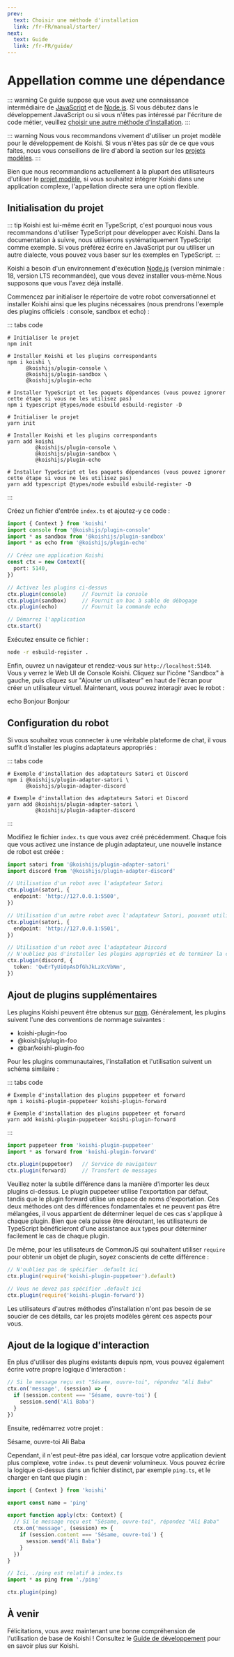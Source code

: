 ```yaml
---
prev:
  text: Choisir une méthode d'installation
  link: /fr-FR/manual/starter/
next:
  text: Guide
  link: /fr-FR/guide/
---
```


# Appellation comme une dépendance

::: warning
Ce guide suppose que vous avez une connaissance intermédiaire de [JavaScript](https://developer.mozilla.org/zh-CN/docs/Web/JavaScript) et de [Node.js](https://nodejs.org/). Si vous débutez dans le développement JavaScript ou si vous n'êtes pas intéressé par l'écriture de code métier, veuillez [choisir une autre méthode d'installation](./index.md).
:::

::: warning
Nous vous recommandons vivement d'utiliser un projet modèle pour le développement de Koishi. Si vous n'êtes pas sûr de ce que vous faites, nous vous conseillons de lire d'abord la section sur les [projets modèles](./boilerplate.md).
:::

Bien que nous recommandions actuellement à la plupart des utilisateurs d'utiliser le [projet modèle](./boilerplate.md), si vous souhaitez intégrer Koishi dans une application complexe, l'appellation directe sera une option flexible.

## Initialisation du projet

::: tip
Koishi est lui-même écrit en TypeScript, c'est pourquoi nous vous recommandons d'utiliser TypeScript pour développer avec Koishi. Dans la documentation à suivre, nous utiliserons systématiquement TypeScript comme exemple. Si vous préférez écrire en JavaScript pur ou utiliser un autre dialecte, vous pouvez vous baser sur les exemples en TypeScript.
:::

Koishi a besoin d'un environnement d'exécution [Node.js](https://nodejs.org/) (version minimale : 18, version LTS recommandée), que vous devez installer vous-même.Nous supposons que vous l'avez déjà installé.

Commencez par initialiser le répertoire de votre robot conversationnel et installer Koishi ainsi que les plugins nécessaires (nous prendrons l'exemple des plugins officiels : console, sandbox et echo) :

::: tabs code
```npm
# Initialiser le projet
npm init

# Installer Koishi et les plugins correspondants
npm i koishi \
      @koishijs/plugin-console \
      @koishijs/plugin-sandbox \
      @koishijs/plugin-echo

# Installer TypeScript et les paquets dépendances (vous pouvez ignorer cette étape si vous ne les utilisez pas)
npm i typescript @types/node esbuild esbuild-register -D

```
```yarn
# Initialiser le projet
yarn init

# Installer Koishi et les plugins correspondants
yarn add koishi
         @koishijs/plugin-console \
         @koishijs/plugin-sandbox \
         @koishijs/plugin-echo

# Installer TypeScript et les paquets dépendances (vous pouvez ignorer cette étape si vous ne les utilisez pas)
yarn add typescript @types/node esbuild esbuild-register -D

```
:::

Créez un fichier d'entrée `index.ts` et ajoutez-y ce code :

```ts title=index.ts no-extra-header
import { Context } from 'koishi'
import console from '@koishijs/plugin-console'
import * as sandbox from '@koishijs/plugin-sandbox'
import * as echo from '@koishijs/plugin-echo'

// Créez une application Koishi
const ctx = new Context({
  port: 5140,
})

// Activez les plugins ci-dessus
ctx.plugin(console)     // Fournit la console
ctx.plugin(sandbox)     // Fournit un bac à sable de débogage
ctx.plugin(echo)        // Fournit la commande echo

// Démarrez l'application
ctx.start()

```

Exécutez ensuite ce fichier :

```sh
node -r esbuild-register .
```

Enfin, ouvrez un navigateur et rendez-vous sur `http://localhost:5140`. Vous y verrez le Web UI de Console Koishi. Cliquez sur l'icône "Sandbox" à gauche, puis cliquez sur "Ajouter un utilisateur" en haut de l'écran pour créer un utilisateur virtuel. Maintenant, vous pouvez interagir avec le robot :

<chat-panel>
<chat-message nickname="Alice">echo Bonjour</chat-message>
<chat-message nickname="Koishi">Bonjour</chat-message>
</chat-panel>

## Configuration du robot

Si vous souhaitez vous connecter à une véritable plateforme de chat, il vous suffit d'installer les plugins adaptateurs appropriés :

::: tabs code
```npm
# Exemple d'installation des adaptateurs Satori et Discord
npm i @koishijs/plugin-adapter-satori \
      @koishijs/plugin-adapter-discord
```
```yarn
# Exemple d'installation des adaptateurs Satori et Discord
yarn add @koishijs/plugin-adapter-satori \
         @koishijs/plugin-adapter-discord
```
:::

Modifiez le fichier `index.ts` que vous avez créé précédemment. Chaque fois que vous activez une instance de plugin adaptateur, une nouvelle instance de robot est créée :

```ts title=index.ts
import satori from '@koishijs/plugin-adapter-satori'
import discord from '@koishijs/plugin-adapter-discord'

// Utilisation d'un robot avec l'adaptateur Satori
ctx.plugin(satori, {
  endpoint: 'http://127.0.0.1:5500',
})

// Utilisation d'un autre robot avec l'adaptateur Satori, pouvant utiliser un mode de communication différent
ctx.plugin(satori, {
  endpoint: 'http://127.0.0.1:5501',
})

// Utilisation d'un robot avec l'adaptateur Discord
// N'oubliez pas d'installer les plugins appropriés et de terminer la configuration avant utilisation
ctx.plugin(discord, {
  token: 'QwErTyUiOpAsDfGhJkLzXcVbNm',
})
```

## Ajout de plugins supplémentaires

Les plugins Koishi peuvent être obtenus sur [npm](https://www.npmjs.com). Généralement, les plugins suivent l'une des conventions de nommage suivantes :

- koishi-plugin-foo
- @koishijs/plugin-foo
- @bar/koishi-plugin-foo

Pour les plugins communautaires, l'installation et l'utilisation suivent un schéma similaire :

::: tabs code
```npm
# Exemple d'installation des plugins puppeteer et forward
npm i koishi-plugin-puppeteer koishi-plugin-forward
```
```yarn
# Exemple d'installation des plugins puppeteer et forward
yarn add koishi-plugin-puppeteer koishi-plugin-forward
```
:::

```ts title=index.ts
import puppeteer from 'koishi-plugin-puppeteer'
import * as forward from 'koishi-plugin-forward'

ctx.plugin(puppeteer)   // Service de navigateur
ctx.plugin(forward)     // Transfert de messages
```

Veuillez noter la subtile différence dans la manière d'importer les deux plugins ci-dessus. Le plugin puppeteer utilise l'exportation par défaut, tandis que le plugin forward utilise un espace de noms d'exportation. Ces deux méthodes ont des différences fondamentales et ne peuvent pas être mélangées, il vous appartient de déterminer lequel de ces cas s'applique à chaque plugin. Bien que cela puisse être déroutant, les utilisateurs de TypeScript bénéficieront d'une assistance aux types pour déterminer facilement le cas de chaque plugin.

De même, pour les utilisateurs de CommonJS qui souhaitent utiliser `require` pour obtenir un objet de plugin, soyez conscients de cette différence :

```ts title=index.ts
// N'oubliez pas de spécifier .default ici
ctx.plugin(require('koishi-plugin-puppeteer').default)

// Vous ne devez pas spécifier .default ici
ctx.plugin(require('koishi-plugin-forward'))
```

Les utilisateurs d'autres méthodes d'installation n'ont pas besoin de se soucier de ces détails, car les projets modèles gèrent ces aspects pour vous.

## Ajout de la logique d'interaction

En plus d'utiliser des plugins existants depuis npm, vous pouvez également écrire votre propre logique d'interaction :

```ts title=index.ts
// Si le message reçu est "Sésame, ouvre-toi", répondez "Ali Baba"
ctx.on('message', (session) => {
  if (session.content === 'Sésame, ouvre-toi') {
    session.send('Ali Baba')
  }
})

```

Ensuite, redémarrez votre projet :

<chat-panel>
<chat-message nickname="Alice">Sésame, ouvre-toi</chat-message>
<chat-message nickname="Koishi">Ali Baba</chat-message>
</chat-panel>

Cependant, il n'est peut-être pas idéal, car lorsque votre application devient plus complexe, votre `index.ts` peut devenir volumineux. Vous pouvez écrire la logique ci-dessus dans un fichier distinct, par exemple `ping.ts`, et le charger en tant que plugin :

```ts title=ping.ts no-extra-header
import { Context } from 'koishi'

export const name = 'ping'

export function apply(ctx: Context) {
  // Si le message reçu est "Sésame, ouvre-toi", répondez "Ali Baba"
  ctx.on('message', (session) => {
    if (session.content === 'Sésame, ouvre-toi') {
      session.send('Ali Baba')
    }
  })
}
```

```ts title=index.ts
// Ici, ./ping est relatif à index.ts
import * as ping from './ping'

ctx.plugin(ping)
```

## À venir

Félicitations, vous avez maintenant une bonne compréhension de l'utilisation de base de Koishi ! Consultez le [Guide de développement](../../guide/) pour en savoir plus sur Koishi.
